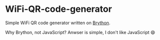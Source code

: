 # WiFi-QR-code-generator
Simple WiFi QR code generator written on [Brython](https://brython.info/).

Why Brython, not JavaScript? Anwser is simple, I don't like JavaScript 😄
